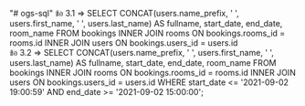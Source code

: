"# ogs-sql" 
ข้อ 3.1 => SELECT CONCAT(users.name_prefix, ' ', users.first_name, ' ', users.last_name) AS fullname,  start_date, end_date, room_name FROM bookings INNER JOIN rooms ON bookings.rooms_id = rooms.id INNER JOIN users ON bookings.users_id = users.id
<br>
ข้อ 3.2 => SELECT CONCAT(users.name_prefix, ' ', users.first_name, ' ', users.last_name) AS fullname,  start_date, end_date, room_name FROM bookings INNER JOIN rooms ON bookings.rooms_id = rooms.id INNER JOIN users ON bookings.users_id = users.id WHERE start_date <= '2021-09-02 19:00:59'  AND end_date >= '2021-09-02 15:00:00';
